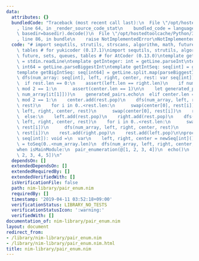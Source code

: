 ```yaml
---
data:
  attributes: {}
  bundledCode: "Traceback (most recent call last):\n  File \"/opt/hostedtoolcache/Python/3.8.5/x64/lib/python3.8/site-packages/onlinejudge_verify/documentation/build.py\"\
    , line 64, in _render_source_code_stat\n    bundled_code = language.bundle(stat.path,\
    \ basedir=basedir).decode()\n  File \"/opt/hostedtoolcache/Python/3.8.5/x64/lib/python3.8/site-packages/onlinejudge_verify/languages/nim.py\"\
    , line 86, in bundle\n    raise NotImplementedError\nNotImplementedError\n"
  code: "# import sequtils, strutils, strscans, algorithm, math, future, sets, queues,\
    \ tables # for yukicoder (0.17.1)\nimport sequtils, strutils, algorithm, math,\
    \ future, sets, queues, tables # for AtCoder (0.13.0)\ntemplate getLine: string\
    \ = stdin.readLine\ntemplate getInteger: int = getLine.parseInt\ntemplate getBiggestInteger:\
    \ int64 = getLine.parseBiggestInt\ntemplate getIntSeq: seq[int] = getLine.split.map(parseInt)\n\
    template getBigIntSeq: seq[int64] = getLine.split.map(parseBiggestInt)\n\nproc\
    \ dfs(num_array: seq[int], left, right, center, rest: var seq[int]): void =\n\
    \  if rest.len == 0:\n    assert(left.len == right.len)\n    if num_array.len\
    \ mod 2 == 1:\n      assert(center.len == 1)\n\n    let generated_pairs = left.zip(right).mapIt((num_array[it[0]],\
    \ num_array[it[1]]))\n    generated_pairs.echo\n  elif center.len == 0 and num_array.len\
    \ mod 2 == 1:\n    center.add(rest.pop)\n    dfs(num_array, left, right, center,\
    \ rest)\n    for i in 0..<rest.len:\n      swap(center[0], rest[i])\n      dfs(num_array,\
    \ left, right, center, rest)\n      swap(center[0], rest[i])\n    rest.add(center.pop)\n\
    \  else:\n    left.add(rest.pop)\n    right.add(rest.pop)\n    dfs(num_array,\
    \ left, right, center, rest)\n    for i in 0..<rest.len:\n      swap(right[^1],\
    \ rest[i])\n      dfs(num_array, left, right, center, rest)\n      swap(right[^1],\
    \ rest[i])\n    rest.add(right.pop)\n    rest.add(left.pop)\n\nproc pair_enumeration(num_array:\
    \ seq[int]): void =\n  var\n    left, right, center = newSeq[int]()\n    rest\
    \ = toSeq(0..<num_array.len)\n  dfs(num_array, left, right, center, rest)\n\n\
    when isMainModule:\n  pair_enumeration(@[1, 2, 3, 4])\n  echo()\n  pair_enumeration(@[1,\
    \ 2, 3, 4, 5])\n"
  dependsOn: []
  extendedDependsOn: []
  extendedRequiredBy: []
  extendedVerifiedWith: []
  isVerificationFile: false
  path: nim-library/pair_enum.nim
  requiredBy: []
  timestamp: '2019-04-11 03:52:18+09:00'
  verificationStatus: LIBRARY_NO_TESTS
  verificationStatusIcon: ':warning:'
  verifiedWith: []
documentation_of: nim-library/pair_enum.nim
layout: document
redirect_from:
- /library/nim-library/pair_enum.nim
- /library/nim-library/pair_enum.nim.html
title: nim-library/pair_enum.nim
---
```

